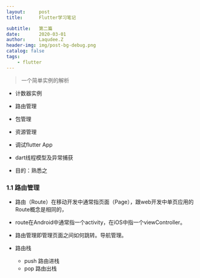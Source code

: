 ```yaml
---
layout:     post
title:      Flutter学习笔记

subtitle:   第二篇
date:       2020-03-01
author:     Laqudee.Z
header-img: img/post-bg-debug.png
catalog: false
tags:
    - flutter
---
```


> 一个简单实例的解析

- 计数器实例
- 路由管理
- 包管理
- 资源管理
- 调试flutter App
- dart线程模型及异常捕获

- 目的：熟悉之

### 1.1 路由管理
- 路由（Route）在移动开发中通常指页面（Page），跟web开发中单页应用的Route概念是相同的，    
- route在Android中通常指一个activity，在iOS中指一个viewController。

- 路由管理即管理页面之间如何跳转。导航管理。

- 路由栈
  - push 路由进栈
  - pop 路由出栈


